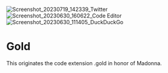 ![Screenshot_20230719_142339_Twitter](https://github.com/MyloCyrus/Gold/assets/106925214/ec9dc648-730a-461b-bf6f-7bdcdcf4674f)
![Screenshot_20230630_160622_Code Editor](https://github.com/MyloCyrus/Gold/assets/106925214/ba3bbb75-c5b9-4075-8a2a-722f037245c9)
![Screenshot_20230630_111405_DuckDuckGo](https://github.com/MyloCyrus/Gold/assets/106925214/86d94687-1439-4fd5-999b-e7a559c7ba6f)
# Gold
This originates the code extension .gold in honor of Madonna.
